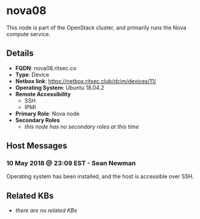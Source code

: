 # nova08

This node is part of the OpenStack cluster, and primarily runs the Nova compute
service.

## Details

- **FQDN**: nova08.ritsec.co
- **Type**: Device
- **Netbox link**: https://netbox.ritsec.club/dcim/devices/11/
- **Operating System**: Ubuntu 18.04.2
- **Remote Accessibility**
  - SSH
  - IPMI
- **Primary Role**: Nova node
- **Secondary Roles**
    - _this node has no secondary roles at this time_

## Host Messages

### 10 May 2018 @ 23:09 EST - Sean Newman

Operating system has been installed, and the host is accessible over SSH.

## Related KBs

- _there are no related KBs_
